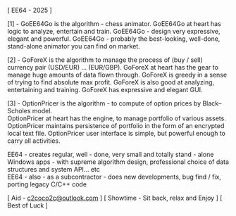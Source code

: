 [ EE64 - 2025 ]

[1] - GoEE64Go is the algorithm - chess animator.
        GoEE64Go at heart has logic to analyze, entertain and train.
        GoEE64Go - design very expressive, elegant and powerful.
        GoEE64Go - probably the best-looking, well-done, stand-alone animator you can find on market.

[2] - GoForeX is the algorithm to manage the process of (buy / sell) currency pair (USD/EUR) ... (EUR/GBP).
        GoForeX at heart has the gear to manage huge amounts of data flown through.
        GoForeX is greedy in a sense of trying to find absolute max profit.
        GoForeX is also good at analyzing, entertaining and training.
        GoForeX has expressive and elegant GUI.

[3] - OptionPricer is the algorithm - to compute of option prices by Black–Scholes model.                
        OptionPricer at heart has the engine, to manage portfolio of various assets.
        OptionPricer maintains persistence of portfolio in the form of an encrypted local text file.
        OptionPricer user interface is simple, but powerful enough to carry all activities.

EE64 - creates regular, well - done, very small and totally stand - alone Windows apps
        - with supreme algorithm design, professional choice of data structures and system API... etc  
EE64 - also - as a subcontractor - does new developments, bug find / fix, porting legacy C/C++ code

[ Aid - c2coco2c@outlook.com ]
[ Showtime - Sit back, relax and Enjoy ]
[ Best of Luck ]
